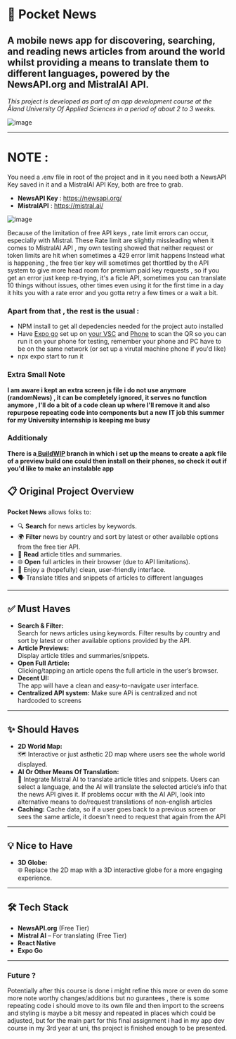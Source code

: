 # 📰 Pocket News

## A mobile news app for discovering, searching, and reading news articles from around the world whilst providing a means to translate them to different languages, powered by the **NewsAPI.org** and **MistralAI API**.

_This project is developed as part of an app development course at the Åland University Of Applied Sciences in a period of about 2 to 3 weeks._


![image](https://github.com/user-attachments/assets/9db684dc-db42-425f-9310-5a8847c1627c)

---

# NOTE :

You need a .env file in root of the project and in it you need both a NewsAPI Key saved in it and a MistralAI API Key, both are free to grab.

- **NewsAPI Key** : https://newsapi.org/
- **MistralAPI** : https://mistral.ai/

![image](https://github.com/user-attachments/assets/08b1b9ba-ca87-4f7a-9efb-c30357840695)

Because of the limitation of free API keys , rate limit errors can occur, especially with Mistral.
These Rate limit are slightly missleading when it comes to MistralAI API , my own testing showed that neither request or token limits are hit when sometimes a 429 error limit happens
Instead what is happening , the free tier key will sometimes get thorttled by the API system to give more head room for premium paid key requests , so if you get an error
just keep re-trying, it's a ficle API, sometimes you can translate 10 things without issues, other times even using it for the first time in a day it hits you with a rate error and you gotta retry a few times or a wait a bit.

### Apart from that , the rest is the usual :

- NPM install to get all depedencies needed for the project auto installed
- Have [Expo go](https://expo.dev/) set up on [your VSC](https://marketplace.visualstudio.com/items?itemName=expo.vscode-expo-tools) and [Phone](https://play.google.com/store/apps/details?id=host.exp.exponent&hl=es_MX) to scan the QR so you can run it on your phone for testing, remember your phone and PC have to be on the same network (or set up a virutal machine phone if you'd like) 
- npx expo start to run it

### Extra Small Note
**I am aware i kept an extra screen js file i do not use anymore (randomNews) , it can be completely ignored, it serves no function anymore , I'll do a bit of a code clean up where I'll remove it and also repurpose repeating code into components but a new IT job this summer for my University internship is keeping me busy**
### Additionaly
**There is a[ BuildWIP](https://github.com/FuscusNight/Pocket-News/tree/BuildWIP) branch in which i set up the means to create a apk file of a preview build one could then install on their phones, so check it out if you'd like to make an instalable app**

## 📋 Original Project Overview

**Pocket News** allows folks to:

- 🔍 **Search** for news articles by keywords.
- 🌍 **Filter** news by country and sort by latest or other available options from the free tier API.
- 📰 **Read** article titles and summaries.
- 🌐 **Open** full articles in their browser (due to API limitations).
- 🎨 Enjoy a (hopefully) clean, user-friendly interface.
- 🗣️ Translate titles and snippets of articles to different languages

---

## ✅ Must Haves

- **Search & Filter:**  
  Search for news articles using keywords. Filter results by country and sort by latest or other available options provided by the API.
- **Article Previews:**  
  Display article titles and summaries/snippets.
- **Open Full Article:**  
  Clicking/tapping an article opens the full article in the user’s browser.
- **Decent UI:**  
  The app will have a clean and easy-to-navigate user interface.
- **Centralized API system:**
  Make sure APi is centralized and not hardcoded to screens

---

## ✨ Should Haves

- **2D World Map:**  
  🗺️ Interactive or just asthetic 2D map where users see the whole world displayed.
- **AI Or Other Means Of Translation:**  
  🤖 Integrate Mistral AI to translate article titles and snippets. Users can select a language, and the AI will translate the selected article’s info that the news API gives it.
  If problems occur with the AI API, look into alternative means to do/request translations of non-english articles
- **Caching:**
  Cache data, so if a user goes back to a previous screen or sees the same article, it doesn't need to request that again from the API

---

## 💡 Nice to Have

- **3D Globe:**  
  🌐 Replace the 2D map with a 3D interactive globe for a more engaging experience.

---

## 🛠️ Tech Stack

- **NewsAPI.org** (Free Tier)
- **Mistral AI** – For translating (Free Tier)
- **React Native**
- **Expo Go**

---

### Future ?

Potentially after this course is done i might refine this more or even do some more note worthy changes/additions but no gurantees , there is some repeating code i should move to its own file and then import to the screens and styling is maybe a bit messy and repeated in places which  could be adjusted, but for the main part for this final assignment i had in my app dev course in my 3rd year at uni, ths project is finished enough to be presented.

